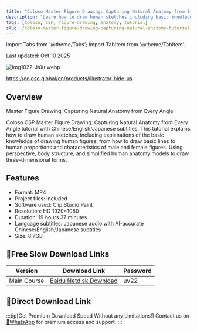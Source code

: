 ```yaml
---
title: "Coloso Master Figure Drawing: Capturing Natural Anatomy from Every Angle Tutorial"
description: "Learn how to draw human sketches including basic knowledge of drawing human figures, from basic lines to human proportions and characteristics of male and female figures."
tags: [Coloso, CSP, figure-drawing, anatomy, tutorial]
slug: /coloso-master-figure-drawing-capturing-natural-anatomy-tutorial
---
```


import Tabs from '@theme/Tabs';
import TabItem from '@theme/TabItem';

Last updated: Oct 10 2025

![img1022-JsXr.webp](https://list.ucards.store/d/img/img1022-JsXr.webp)

https://coloso.global/en/products/illustrator-hide-us

## Overview
Master Figure Drawing: Capturing Natural Anatomy from Every Angle

Coloso CSP Master Figure Drawing: Capturing Natural Anatomy from Every Angle tutorial with Chinese/English/Japanese subtitles. This tutorial explains how to draw human sketches, including explanations of the basic knowledge of drawing human figures, from how to draw basic lines to human proportions and characteristics of male and female figures. Using perspective, body structure, and simplified human anatomy models to draw three-dimensional forms.

## Features

- Format: MP4
- Project files: Included
- Software used: Clip Studio Paint
- Resolution: HD 1920×1080
- Duration: 19 hours 37 minutes
- Language subtitles: Japanese audio with AI-accurate Chinese/English/Japanese subtitles
- Size: 8.7GB

## 🐌Free Slow Download Links

| Version | Download Link | Password |
|--------|---------------|----------|
| Main Course | [Baidu Netdisk Download](https://pan.baidu.com/s/1XnrYZanixyiaOT2oKq2lDA?pwd=uv22) | uv22 |

## 🚀Direct Download Link
:::tip[Get Premium Download Speed Without any Limitations!]
Contact us on [💬WhatsApp](https://wa.me/+8613237610083) for premium  access and support.
:::